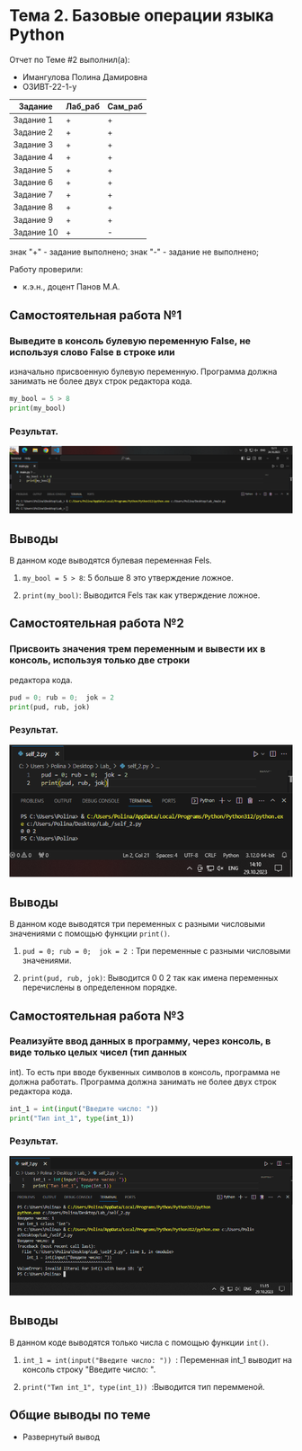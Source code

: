 # Тема 2. Базовые операции языка Python
Отчет по Теме #2 выполнил(а):
- Имангулова Полина Дамировна
- ОЗИВТ-22-1-у

| Задание | Лаб_раб | Сам_раб |
| ------ | ------ | ------ |
| Задание 1 | + | + |
| Задание 2 | + | + |
| Задание 3 | + | + |
| Задание 4 | + | + |
| Задание 5 | + | + |
| Задание 6 | + | + |
| Задание 7 | + | + |
| Задание 8 | + | + |
| Задание 9 | + | + |
| Задание 10| + | - |

знак "+" - задание выполнено; знак "-" - задание не выполнено;

Работу проверили:
- к.э.н., доцент Панов М.А.

## Самостоятельная работа №1
### Выведите в консоль булевую переменную False, не используя слово False в строке или
изначально присвоенную булевую переменную. Программа должна занимать не более двух
строк редактора кода.

```python
my_bool = 5 > 8
print(my_bool)   
```

### Результат.
![Меню](https://github.com/Iman1o/Tema_2/blob/main/pic/1seif2.PNG)

## Выводы

В данном коде выводятся булевая переменная Fels.

1. `my_bool = 5 > 8`: 5 больше 8 это утверждение ложное.

2. `print(my_bool)`: Выводится Fels так как утверждение ложное.


## Самостоятельная работа №2
### Присвоить значения трем переменным и вывести их в консоль, используя только две строки
редактора кода.

```python
pud = 0; rub = 0;  jok = 2 
print(pud, rub, jok)    
```

### Результат.
![Меню](https://github.com/Iman1o/Tema_2/blob/main/pic/2self.PNG)

## Выводы

В данном коде выводятся три переменных с разными числовыми значениями с помощью функции `print()`.

1. `pud = 0; rub = 0;  jok = 2 `: Три переменные с разными числовыми значениями.

2. `print(pud, rub, jok)`: Выводится 0 0 2 так как имена переменных перечислены в определенном порядке.

  
## Самостоятельная работа №3
### Реализуйте ввод данных в программу, через консоль, в виде только целых чисел (тип данных
int). То есть при вводе буквенных символов в консоль, программа не должна работать.
Программа должна занимать не более двух строк редактора кода.

```python
int_1 = int(input("Введите число: "))
print("Тип int_1", type(int_1))  
```

### Результат.
![Меню](https://github.com/Iman1o/Tema_2/blob/main/pic/3self.PNG)

## Выводы

В данном коде выводятся только числа с помощью функции `int()`.

1. `int_1 = int(input("Введите число: ")) `: Переменная int_1 выводит на консоль строку "Введите число: ".

2. `print("Тип int_1", type(int_1)) `:Выводится тип перемменой.


## Общие выводы по теме
- Развернутый вывод
